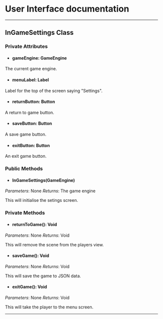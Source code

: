 # User Interface documentation
---

## InGameSettings Class

### Private Attributes 
- #### gameEngine: GameEngine
The current game engine.
- #### menuLabel: Label
Label for the top of the screen saying "Settings".
- #### returnButton: Button
A return to game button.
- #### saveButton: Button
A save game button.
- #### exitButton: Button
An exit game button.
### Public Methods 
- #### InGameSettings(GameEngine)
*Parameters*: None
*Returns*: The game engine 

This will initialise the setings screen.

### Private Methods
- #### returnToGame(): Void
*Parameters*: None
*Returns*: Void

This will remove the scene from the players view.

- #### saveGame(): Void
*Parameters*: None
*Returns*: Void

This will save the game to JSON data.  

- #### exitGame(): Void
*Parameters*: None
*Returns*: Void

This will take the player to the menu screen.

---